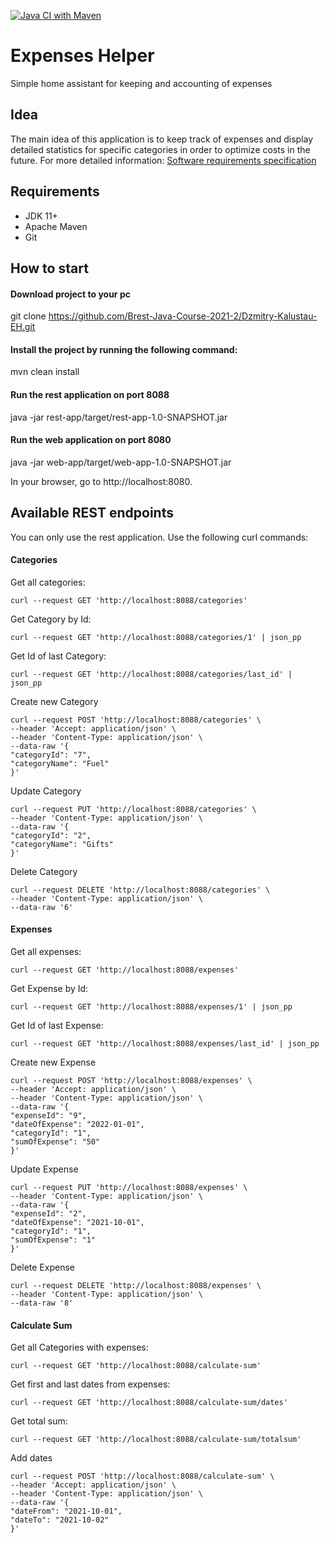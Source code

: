 [![Java CI with Maven](https://github.com/Brest-Java-Course-2021-2/Dzmitry-Kalustau-EH/actions/workflows/maven.yml/badge.svg)](https://github.com/Brest-Java-Course-2021-2/Dzmitry-Kalustau-EH/actions/workflows/maven.yml)

# Expenses Helper
Simple home assistant for keeping and accounting of expenses

## Idea
The main idea of this application is to keep track of expenses and display detailed statistics for specific categories in order to optimize costs in the future.
For more detailed information: [Software requirements specification](documentation/srs)

## Requirements
* JDK 11+
* Apache Maven
* Git

## How to start
#### Download project to your pc
git clone https://github.com/Brest-Java-Course-2021-2/Dzmitry-Kalustau-EH.git
#### Install the project by running the following command:
mvn clean install
#### Run the rest application on port 8088
java -jar rest-app/target/rest-app-1.0-SNAPSHOT.jar
#### Run the web application on port 8080
java -jar web-app/target/web-app-1.0-SNAPSHOT.jar 

In your browser, go to http://localhost:8080.

## Available REST endpoints
You can only use the rest application. Use the following curl commands:
#### Categories
Get all categories:
```
curl --request GET 'http://localhost:8088/categories'
```
Get Category by Id:
```
curl --request GET 'http://localhost:8088/categories/1' | json_pp
```
Get Id of last Category:
```
curl --request GET 'http://localhost:8088/categories/last_id' | json_pp
```
Create new Category
```
curl --request POST 'http://localhost:8088/categories' \
--header 'Accept: application/json' \
--header 'Content-Type: application/json' \
--data-raw '{
"categoryId": "7",
"categoryName": "Fuel"
}'
```
Update Category
```
curl --request PUT 'http://localhost:8088/categories' \
--header 'Content-Type: application/json' \
--data-raw '{
"categoryId": "2",
"categoryName": "Gifts"
}'
```
Delete Category
```
curl --request DELETE 'http://localhost:8088/categories' \
--header 'Content-Type: application/json' \
--data-raw '6'
```

#### Expenses
Get all expenses:
```
curl --request GET 'http://localhost:8088/expenses'
```
Get Expense by Id:
```
curl --request GET 'http://localhost:8088/expenses/1' | json_pp
```
Get Id of last Expense:
```
curl --request GET 'http://localhost:8088/expenses/last_id' | json_pp
```
Create new Expense
```
curl --request POST 'http://localhost:8088/expenses' \
--header 'Accept: application/json' \
--header 'Content-Type: application/json' \
--data-raw '{
"expenseId": "9",
"dateOfExpense": "2022-01-01",
"categoryId": "1",
"sumOfExpense": "50"
}'
```
Update Expense
```
curl --request PUT 'http://localhost:8088/expenses' \
--header 'Content-Type: application/json' \
--data-raw '{
"expenseId": "2",
"dateOfExpense": "2021-10-01",
"categoryId": "1",
"sumOfExpense": "1"
}'
```
Delete Expense
```
curl --request DELETE 'http://localhost:8088/expenses' \
--header 'Content-Type: application/json' \
--data-raw '8'
```

#### Calculate Sum
Get all Categories with expenses:
```
curl --request GET 'http://localhost:8088/calculate-sum'
```
Get first and last dates from expenses:
```
curl --request GET 'http://localhost:8088/calculate-sum/dates'
```
Get total sum:
```
curl --request GET 'http://localhost:8088/calculate-sum/totalsum'
```
Add dates
```
curl --request POST 'http://localhost:8088/calculate-sum' \
--header 'Accept: application/json' \
--header 'Content-Type: application/json' \
--data-raw '{
"dateFrom": "2021-10-01",
"dateTo": "2021-10-02"
}'
```